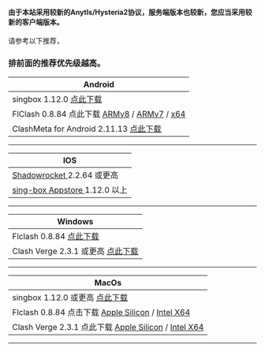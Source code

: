 #### 由于本站采用较新的Anytls/Hysteria2协议，服务端版本也较新，您应当采用较新的客户端版本。
请参考以下推荐，
### **排前面的推荐优先级越高**。




| Android  | 
 --- | 
  | singbox 1.12.0 [点此下载](https://github.com/SagerNet/sing-box/releases/download/v1.12.0-beta.19/SFA-1.12.0-beta.19-universal.apk) |
|FlClash 0.8.84 点此下载 [ARMv8](https://github.com/chen08209/FlClash/releases/download/v0.8.84/FlClash-0.8.84-android-arm64-v8a.apk) / [ARMv7](https://github.com/chen08209/FlClash/releases/download/v0.8.84/FlClash-0.8.84-android-armeabi-v7a.apk) / [x64](https://github.com/chen08209/FlClash/releases/download/v0.8.84/FlClash-0.8.84-android-x86_64.apk)|
|ClashMeta for Android 2.11.13 [点此下载](https://github.com/MetaCubeX/ClashMetaForAndroid/releases/download/v2.11.13/cmfa-2.11.13-meta-universal-release.apk)|

---

| IOS |  
 --- |
|<a href="https://apps.apple.com/us/app/shadowrocket/id932747118" target="_blank">Shadowrocket </a>2.2.64 或更高 |
| <a href="https://apps.apple.com/us/app/sing-box-vt/id6673731168" target="_blank">sing-box Appstore </a>1.12.0 以上|


---

|Windows | 
--- |
|Flclash 0.8.84 [点此下载](https://github.com/chen08209/FlClash/releases/download/v0.8.84/FlClash-0.8.84-windows-amd64-setup.exe)|
|Clash Verge 2.3.1 或更高 [点此下载](https://github.com/clash-verge-rev/clash-verge-rev/releases/download/v2.3.1/Clash.Verge_2.3.1_x64-setup.exe)|

---

| MacOs |
--- |
| singbox 1.12.0 或更高 [点此下载](https://github.com/SagerNet/sing-box/releases/download/v1.12.0-beta.19/SFM-1.12.0-beta.19-universal.dmg)| 
|Flclash 0.8.84 点击下载  [Apple Silicon](https://github.com/chen08209/FlClash/releases/download/v0.8.84/FlClash-0.8.84-macos-arm64.dmg)  /  [Intel X64](https://github.com/chen08209/FlClash/releases/download/v0.8.84/FlClash-0.8.84-macos-amd64.dmg)|
|Clash Verge 2.3.1 点此下载 [Apple Silicon](https://github.com/clash-verge-rev/clash-verge-rev/releases/download/v2.3.1/Clash.Verge_2.3.1_aarch64.dmg) / [Intel X64](https://github.com/clash-verge-rev/clash-verge-rev/releases/download/v2.3.1/Clash.Verge_2.3.1_x64.dmg)|
---
